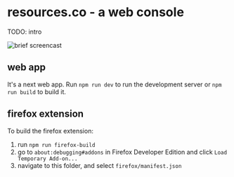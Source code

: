 # resources.co - a web console

TODO: intro

![brief screencast](https://gh-media.resources.co/resourcesco-butterfly-demo-2.gif)

## web app

It's a next web app. Run `npm run dev` to run the development server or
`npm run build` to build it.

## firefox extension

To build the firefox extension:

1. run `npm run firefox-build`
2. go to `about:debugging#addons` in Firefox Developer Edition and click
  `Load Temporary Add-on...`
3. navigate to this folder, and select `firefox/manifest.json`
